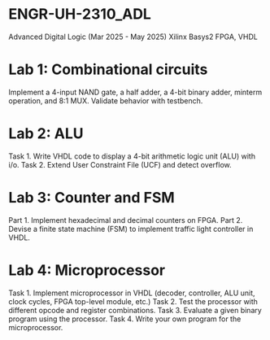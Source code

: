 # ENGR-UH-2310_ADL
Advanced Digital Logic (Mar 2025 - May 2025)
Xilinx Basys2 FPGA, VHDL

# Lab 1: Combinational circuits
Implement a 4-input NAND gate, a half adder, a 4-bit binary adder, minterm operation, and 8:1 MUX. Validate behavior with testbench.

# Lab 2: ALU
Task 1. Write VHDL code to display a 4-bit arithmetic logic unit (ALU) with i/o.
Task 2. Extend User Constraint File (UCF) and detect overflow.

# Lab 3: Counter and FSM
Part 1. Implement hexadecimal and decimal counters on FPGA.
Part 2. Devise a finite state machine (FSM) to implement traffic light controller in VHDL.

# Lab 4: Microprocessor
Task 1. Implement microprocessor in VHDL (decoder, controller, ALU unit, clock cycles, FPGA top-level module, etc.)
Task 2. Test the processor with different opcode and register combinations.
Task 3. Evaluate a given binary program using the processor.
Task 4. Write your own program for the microprocessor. 
